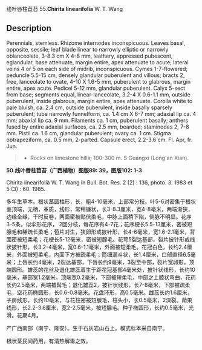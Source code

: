 线叶唇柱苣苔
55.**Chirita linearifolia** W. T. Wang

## Description
Perennials, stemless. Rhizome internodes inconspicuous. Leaves basal, opposite, sessile; leaf blade linear to narrowly elliptic or narrowly oblanceolate, 3-8.3 cm X 4-8 mm, leathery, appressed pubescent, eglandular, base attenuate, margin entire, apex attenuate to acute; lateral veins 4 or 5 on each side of midrib, inconspicuous. Cymes 1-7-flowered; peduncle 5.5-15 cm, densely glandular puberulent and villous; bracts 2, free, lanceolate to ovate, 4-10 X 1.6-5 mm, puberulent to glabrous, margin entire, apex acute. Pedicel 5-12 mm, glandular puberulent. Calyx 5-sect from base; segments equal, linear-lanceolate, 3.2-4 X 0.6-1.1 mm, outside puberulent, inside glabrous, margin entire, apex attenuate. Corolla white to pale bluish, ca. 2.4 cm, outside puberulent, inside basally sparsely puberulent; tube narrowly funnelform, ca. 1.4 cm X 6-7 mm; adaxial lip ca. 4 mm; abaxial lip ca. 9 mm. Filaments ca. 1 cm, puberulent basally; anthers fused by entire adaxial surfaces, ca. 2.5 mm, bearded; staminodes 2, 7-8 mm. Pistil ca. 1.6 cm, glandular puberulent; ovary ca. 1 cm. Stigma obtrapeziform, ca. 0.5 mm, 2-parted. Capsule erect, 2.2-3.6 cm. Fl. Apr, fr. Jun.


> * Rocks on limestone hills; 100-300 m. S Guangxi (Long'an Xian).

**50.线叶唇柱苣苔（广西植物）图版89: 39，图版102: 1-3**

Chirita linearifolia W. T. Wang in Bull. Bot. Res. 2 (2) : 136, photo. 3. 1983 et 5 (3) : 60. 1985.

多年生草本。根状茎圆柱形，长，粗4-10毫米，上部常分枝。叶5-6对密集于根状茎顶端，无柄，革质，线形，常稍镰状，长3-8.3厘米，宽4-8毫米，两端渐狭，边缘全缘，干时反卷，两面密被贴伏柔毛，中脉上面稍下陷，侧脉不明显。花序3-5条，似伞形花序， 2回分枝，每花序有4-7花；花序梗长5.5-13厘米，密被短腺毛和稀疏长柔毛；苞片对生，狭卵形或披针形，长4-6毫米，宽1.6-2.1毫米，背面密被短柔毛；花梗长5-12毫米，密被短腺毛。花萼5裂达基部，裂片披针形或线状披针形，长3.2-4毫米，宽0.6-1.1毫米，外面被短柔毛。花冠白色，长约2.4厘米，外面被短柔毛，内面下方被疏柔毛；筒细漏斗状，长1.4厘米，口部直径6.5毫米；上唇长约4毫米，2裂达基部，下唇长约9毫米，3裂至中部，裂片宽卵形，顶端圆形。雄蕊的花丝及退化雄蕊着生于距花冠基部4毫米处，披针状线形，长约10毫米，基部宽1.2毫米，顶端宽0.2毫米，下部被短柔毛，中部之上膝状弯曲，花药长约2.5毫米，两端被髯毛；退化雄蕊2，披针状线形，长7-8毫米，下部被疏柔毛，空花药椭圆形，长0.6-0.8毫米。花盘环形，高0.5毫米。雌蕊长约1.6厘米，子房线形，长约10毫米，与花柱密被短腺毛，柱头小，长0.5毫米，2深裂。蒴果线形，长2.2-3.6厘米，宽2-2.5毫米，被短腺毛。种子椭圆形，长约0.5毫米，光滑。花期4月。

产广西南部（南宁、隆安）。生于石灰岩山石上。模式标本采自南宁。

根状茎民间药用，有清热解毒之效。
